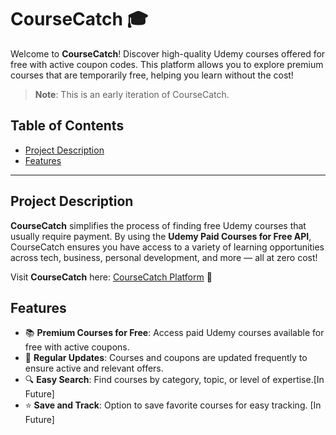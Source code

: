 # CourseCatch 🎓

Welcome to **CourseCatch**! Discover high-quality Udemy courses offered for free with active coupon codes. This platform allows you to explore premium courses that are temporarily free, helping you learn without the cost!

> **Note**: This is an early iteration of CourseCatch.

## Table of Contents
- [Project Description](#project-description)
- [Features](#features)

---

## Project Description

**CourseCatch** simplifies the process of finding free Udemy courses that usually require payment. By using the **Udemy Paid Courses for Free API**, CourseCatch ensures you have access to a variety of learning opportunities across tech, business, personal development, and more — all at zero cost!

Visit **CourseCatch** here: [CourseCatch Platform](https://course-catch.vercel.app/) 🚀


## Features

- 📚 **Premium Courses for Free**: Access paid Udemy courses available for free with active coupons.
- 🔄 **Regular Updates**: Courses and coupons are updated frequently to ensure active and relevant offers.
- 🔍 **Easy Search**: Find courses by category, topic, or level of expertise.[In Future]
- ⭐ **Save and Track**: Option to save favorite courses for easy tracking. [In Future]
